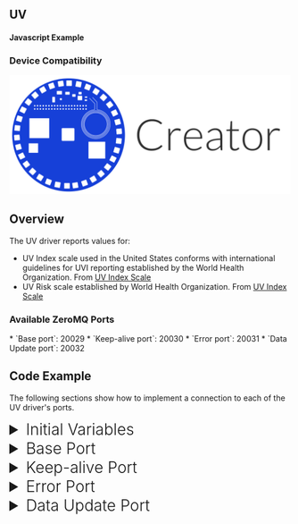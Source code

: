 <h2 style="padding-top:0">UV</h2>
<h4 style="padding-top:0">Javascript Example</h4>

### Device Compatibility
<img class="creator-compatibility-icon" src="/img/creator-icon.svg">

## Overview

The UV driver reports values for:

* UV Index scale used in the United States conforms with international guidelines for UVI reporting established by the World Health Organization.  From <a href="https://www.epa.gov/sunsafety/uv-index-scale-0" target="_blank">UV Index Scale</a>
* UV Risk scale established by World Health Organization. From <a href="https://www.epa.gov/sunsafety/uv-index-scale-0" target="_blank">UV Index Scale</a>

<h3 style="padding-top:0">Available ZeroMQ Ports</h3>
* `Base port`: 20029
* `Keep-alive port`: 20030
* `Error port`: 20031
* `Data Update port`: 20032

## Code Example
The following sections show how to implement a connection to each of the UV driver's ports.

<!-- Initial Variables -->
<details>
<summary style="font-size: 1.75rem; font-weight: 300;">Initial Variables</summary>
Before we go into connecting to each port, the variables defined below are needed in order to access the ZeroMQ and MATRIX Protocol Buffer libraries for Javascript. We also define a few helpful variables for easy references.
```language-javascript
var zmq = require('zeromq');// Asynchronous Messaging Framework
var matrix_io = require('matrix-protos').matrix_io;// Protocol Buffers for MATRIX function
var matrix_ip = '127.0.0.1';// Local IP
var matrix_uv_base_port = 20029;// Port for UV driver
```
</details>

<!-- Base PORT -->
<details>
<summary style="font-size: 1.75rem; font-weight: 300;">Base Port</summary>
Here is where the configuration for our UV example goes. Once we connect to the **Base Port**, We will pass a configuration to the UV driver. With this we can set the update rate and timeout configuration.
```language-javascript
// Create a Pusher socket
var configSocket = zmq.socket('push');
// Connect Pusher to Base port
configSocket.connect('tcp://' + matrix_ip + ':' + matrix_uv_base_port);
// Create driver configuration
var config = matrix_io.malos.v1.driver.DriverConfig.create({
  // Update rate configuration
  delayBetweenUpdates: 2.0,// 2 seconds between updates
  timeoutAfterLastPing: 6.0,// Stop sending updates 6 seconds after pings.
});
// Send driver configuration
configSocket.send(matrix_io.malos.v1.driver.DriverConfig.encode(config).finish());
```
</details>

<!-- Keep-alive PORT -->
<details>
<summary style="font-size: 1.75rem; font-weight: 300;">Keep-alive Port</summary>
The next step is to connect and send a message to the **Keep-alive Port**. That message, an empty string, will grant us a response from the **Data Update Port** for the current UV value. An interval for pinging is then set to continuously obtain that data.
```language-javascript
// Create a Pusher socket
var pingSocket = zmq.socket('push');
// Connect Pusher to Keep-alive port
pingSocket.connect('tcp://' + matrix_ip + ':' + (matrix_uv_base_port + 1));
// Send initial ping
pingSocket.send('');
// Send ping every 5 seconds
setInterval(function(){
  pingSocket.send('');
}, 5000);
```
</details>

<!-- Error PORT -->
<details>
<summary style="font-size: 1.75rem; font-weight: 300;">Error Port</summary>
Connecting to the **Error Port** is optional, but highly recommended if you want to log any errors that occur with MATRIX CORE.
```language-javascript
// Create a Subscriber socket
var errorSocket = zmq.socket('sub');
// Connect Subscriber to Error port
errorSocket.connect('tcp://' + matrix_ip + ':' + (matrix_uv_base_port + 2));
// Connect Subscriber to Error port
errorSocket.subscribe('');
// On Message
errorSocket.on('message', function(error_message){
    console.log('Error received: ' + error_message.toString('utf8'));// Log error
});
```
</details>

<!-- Data Update PORT -->
<details>
<summary style="font-size: 1.75rem; font-weight: 300;">Data Update Port</summary>
A connection to the **Data Update Port** will allow us to receive the current UV data we want.

```language-javascript
// Create a Subscriber socket
var updateSocket = zmq.socket('sub');
// Connect Subscriber to Data Update port
updateSocket.connect('tcp://' + matrix_ip + ':' + (matrix_uv_base_port + 3));
// Subscribe to messages
updateSocket.subscribe('');
// On Message
updateSocket.on('message', function(buffer){
  var data = matrix_io.malos.v1.sense.UV.decode(buffer);// Extract message
	console.log(data);// Log new UV data
});
```
<h2>Data Output</h2>
The javascript object below is an example output you'll receive from the **Data Update Port**.
```language-javascript
{
  uvIndex: 0.0010000000474974513,
  omsRisk: 'Low'
}
```
</details>